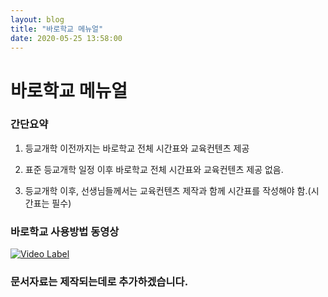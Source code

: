 ```yaml
---
layout: blog
title: "바로학교 메뉴얼"
date: 2020-05-25 13:58:00
---
```


# 바로학교 메뉴얼

### 간단요약

1. 등교개학 이전까지는 바로학교 전체 시간표와 교육컨텐츠 제공

2. 표준 등교개학 일정 이후 바로학교 전체 시간표와 교육컨텐츠 제공 없음.

3. 등교개학 이후, 선생님들께서는 교육컨텐츠 제작과 함께 시간표를 작성해야 함.(시간표는 필수)


### 바로학교 사용방법 동영상

[![Video Label](http://img.youtube.com/vi/08wwo3Fvjwg/0.jpg)](https://www.youtube.com/watch?v=08wwo3Fvjwg)


### 문서자료는 제작되는데로 추가하겠습니다.

